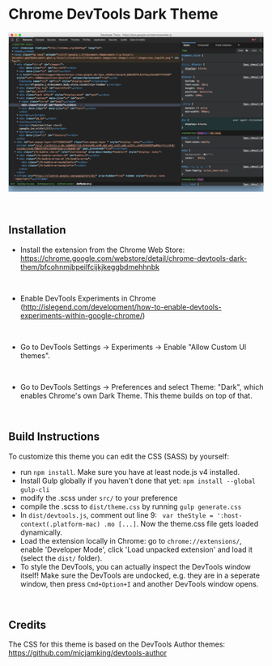 # Chrome DevTools Dark Theme

![Screenshot 1](screenshot1.png)

<br/>

## Installation
- Install the extension from the Chrome Web Store:  <br/>
https://chrome.google.com/webstore/detail/chrome-devtools-dark-them/bfcohnmjbpeilfcijkjkeggbdmehhnbk
<br/>

- Enable DevTools Experiments in Chrome (http://islegend.com/development/how-to-enable-devtools-experiments-within-google-chrome/)
<br/>

- Go to DevTools Settings -> Experiments -> Enable "Allow Custom UI themes". 
<br/>

- Go to DevTools Settings -> Preferences and select Theme: "Dark", which enables Chrome's own Dark Theme. This theme builds on top of that.

<br/>

## Build Instructions
To customize this theme you can edit the CSS (SASS) by yourself:
- run `npm install`. Make sure you have at least node.js v4 installed.
- Install Gulp globally if you haven't done that yet: `npm install --global gulp-cli`
- modify the .scss under `src/` to your preference
- compile the .scss to `dist/theme.css` by running `gulp generate.css`
- In `dist/devtools.js`, comment out line 9: ` var theStyle = ':host-context(.platform-mac) .mo [...]`. Now the theme.css file gets loaded dynamically.
- Load the extension locally in Chrome: go to `chrome://extensions/`, enable 'Developer Mode', click 'Load unpacked extension' and load it (select the `dist/` folder).
- To style the DevTools, you can actually inspect the DevTools window itself! Make sure the DevTools are undocked, e.g. they are in a seperate window, then press `Cmd+Option+I` and another DevTools window opens.

<br/>

## Credits
The CSS for this theme is based on the DevTools Author themes:<br/>
https://github.com/micjamking/devtools-author

